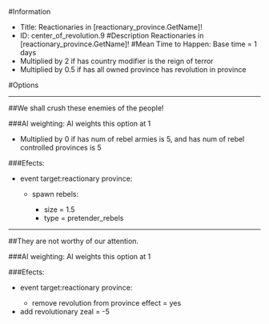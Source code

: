 #Information
 - Title: Reactionaries in [reactionary_province.GetName]!
 - ID: center_of_revolution.9
#Description
Reactionaries in [reactionary_province.GetName]!
#Mean Time to Happen:
Base time = 1 days
 - Multiplied by 2 if has country modifier is the reign of terror
 - Multiplied by 0.5 if has all owned province has revolution in province

#Options

___
##We shall crush these enemies of the people!

###AI weighting:
AI weights this option at 1
 - Multiplied by 0 if has num of rebel armies is 5, and has num of rebel controlled provinces is 5


###Efects:<ul><li>event target:reactionary province:</li><ul><li>spawn rebels:</li><ul><li>size = 1.5</li><li>type = pretender_rebels</li></ul></ul></ul>

___
##They are not worthy of our attention.

###AI weighting:
AI weights this option at 1


###Efects:<ul><li>event target:reactionary province:</li><ul><li>remove revolution from province effect = yes</li></ul><li>add revolutionary zeal = -5</li></ul>
